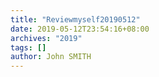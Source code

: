 ```yaml
---
title: "Reviewmyself20190512"
date: 2019-05-12T23:54:16+08:00
archives: "2019"
tags: []
author: John SMITH
---
```

